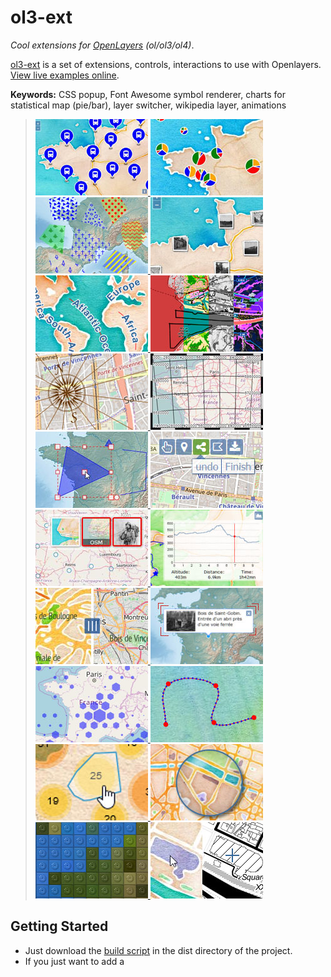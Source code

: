 # ol3-ext
*Cool extensions for [OpenLayers](https://github.com/openlayers/openlayers) (ol/ol3/ol4)*.

[ol3-ext](https://github.com/Viglino/ol3-ext) is a set of extensions, controls, interactions to use with Openlayers.    
[View live examples online](http://viglino.github.io/ol3-ext/).

**Keywords:** CSS popup, 
Font Awesome symbol renderer, 
charts for statistical map (pie/bar), 
layer switcher,
wikipedia layer, 
animations

> [
![Font style](img/map.style.font.jpg?raw=true)
![Charts](img/map.style.chart.jpg?raw=true)
![](img/map.style.pattern.jpg?raw=true)
![](img/map.style.photo.jpg?raw=true)
![](img/map.style.textpath.jpg?raw=true)
![](img/map.filter.colorize.jpg?raw=true)
![](img/map.control.compass.jpg?raw=true)
![](img/map.control.graticule.jpg?raw=true)
![](img/map.interaction.transform.jpg?raw=true)
![](img/map.control.editbar.jpg?raw=true)
![](img/map.switcher.image.jpg?raw=true)
![](img/map.control.profil.jpg?raw=true)
![](img/map.control.swipe.jpg?raw=true)
![](img/map.popup.anim.jpg?raw=true)
![](img/map.layer.hexbin.jpg?raw=true)
![](img/map.geom.cspline.jpg?raw=true)
![](img/map.cluster.convexhull.jpg?raw=true)
![](img/map.overlay.magnify.jpg?raw=true)
![](img/map.filter.lego.jpg?raw=true)
![](img/map.interaction.synchronize.jpg?raw=true)
](http://viglino.github.io/ol3-ext/)

## Getting Started

* Just download the [build script](https://github.com/Viglino/ol3-ext/tree/gh-pages/dist) in the dist directory of the project.
* If you just want to add a <script> tag to test things out, you can link directly to the builds from the github rawgit (not recommended in production):
````
<!-- OL3-ext -->
<link rel="stylesheet" href="https://cdn.rawgit.com/Viglino/ol3-ext/gh-pages/dist/ol3-ext.min.css" />
<script type="text/javascript" src="https://cdn.rawgit.com/Viglino/ol3-ext/gh-pages/dist/ol3-ext.min.js"></script>
````
* Use npm [ol3-ext package](https://www.npmjs.com/package/ol3-ext):
````
npm install ol3-ext
````
 
#### Building the project:
Use the gulp command to build the project in the `/dist` directory:
````
gulp
````

## Documentation

Check out the [hosted examples](http://viglino.github.io/ol3-ext/) or the [API documentation](http://viglino.github.io/ol3-ext/doc/doc-pages/).

#### Building the documenctation:
The documentation use [gulp-jsdoc3](https://www.npmjs.com/package/gulp-jsdoc3) to create the doc.
1. install the gulp-jsdoc3 project at the root directory:
````
npm install gulp-jsdoc3
````
2. then run the gulp command to create the doc in the [doc/doc-pages](http://viglino.github.io/ol3-ext/doc/doc-pages/) directory:
````
gulp doc
````

## Bugs

Please use the [GitHub issue tracker](https://github.com/Viglino/ol3-ext/issues) for all bugs and feature requests. Before creating a new issue, do a quick search to see if the problem has been reported already.

## Licence

ol3-ext is licenced under the French Opensource **BSD** compatible CeCILL-B FREE SOFTWARE LICENSE.  
 (c) 2016-2017 - Jean-Marc Viglino

Some resources (mapping services and API) used in this sofware may have a specific license.  
You must check before use.

> Full text license in English: (http://www.cecill.info/licences/Licence_CeCILL-B_V1-en.txt)  
> Full text license in French: (http://www.cecill.info/licences/Licence_CeCILL-B_V1-fr.txt)
